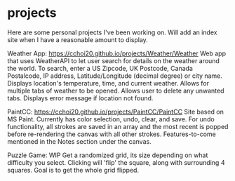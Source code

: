 # projects

Here are some personal projects I've been working on.
Will add an index site when I have a reasonable amount to display.

Weather App: https://cchoi20.github.io/projects/Weather/Weather
Web app that uses WeatherAPI to let user search for details on the weather around the world. 
To search, enter a US Zipcode, UK Postcode, Canada Postalcode, IP address, Latitude/Longitude (decimal degree) or city name. 
Displays location's temperature, time, and current weather. 
Allows for multiple tabs of weather to be opened. 
Allows user to delete any unwanted tabs. 
Displays error message if location not found. 

PaintCC: https://cchoi20.github.io/projects/PaintCC/PaintCC
Site based on MS Paint. 
Currently has color selection, undo, clear, and save. 
For undo functionality, all strokes are saved in an array and the most recent is popped before re-rendering the canvas with all other strokes. 
Features-to-come mentioned in the Notes section under the canvas. 

Puzzle Game: WIP
Get a randomized grid, its size depending on what difficulty you select. 
Clicking will 'flip' the square, along with surrounding 4 squares. 
Goal is to get the whole grid flipped. 
